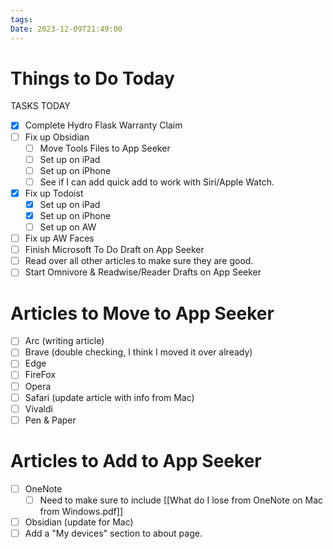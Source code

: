 ```yaml
---
tags: 
Date: 2023-12-09T21:49:00
---
```

# Things to Do Today
TASKS TODAY

- [x] Complete Hydro Flask Warranty Claim
- [ ] Fix up Obsidian
	- [ ] Move Tools Files to App Seeker
	- [ ] Set up on iPad
	- [ ] Set up on iPhone
	- [ ] See if I can add quick add to work with Siri/Apple Watch.
- [x] Fix up Todoist
	- [x] Set up on iPad
	- [x] Set up on iPhone
	- [ ] Set up on AW
- [ ] Fix up AW Faces
- [ ] Finish Microsoft To Do Draft on App Seeker
- [ ] Read over all other articles to make sure they are good.
- [ ] Start Omnivore & Readwise/Reader Drafts on App Seeker

# Articles to Move to App Seeker
- [ ] Arc (writing article)
- [ ] Brave (double checking, I think I moved it over already)
- [ ] Edge
- [ ] FireFox
- [ ] Opera
- [ ] Safari (update article with info from Mac)
- [ ] Vivaldi
- [ ] Pen & Paper

# Articles to Add to App Seeker
- [ ] OneNote
	- [ ] Need to make sure to include [[What do I lose from OneNote on Mac from Windows.pdf]]
- [ ] Obsidian (update for Mac)
- [ ] Add a "My devices" section to about page.